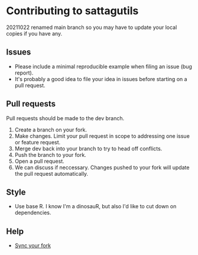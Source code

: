 # Contributing to sattagutils

20211022 renamed main branch so you may have to update your local copies if you have any.

## Issues

- Please include a minimal reproducible example when filing an issue (bug report).
- It's probably a good idea to file your idea in issues before starting on a pull request.

## Pull requests
 
Pull requests should be made to the dev branch.

1. Create a branch on your fork.
2. Make changes. Limit your pull request in scope to addressing one issue or feature request.
3. Merge dev back into your branch to try to head off conflicts.
4. Push the branch to your fork.
5. Open a pull request.
6. We can discuss if neccessary. Changes pushed to your fork will update the pull request automatically.

## Style

- Use base R. I know I'm a dinosauR, but also I'd like to cut down on dependencies.

## Help

- [Sync your fork](https://help.github.com/articles/syncing-a-fork/#platform-linux)

